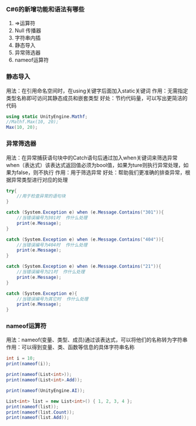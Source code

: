 ### C#6的新增功能和语法有哪些
1. =>运算符
2. Null 传播器
3. 字符串内插
4. 静态导入
5. 异常筛选器
6. nameof运算符

### 静态导入
用法：在引用命名空间时，在using关键字后面加入static关键词
作用：无需指定类型名称即可访问其静态成员和嵌套类型
好处：节约代码量，可以写出更简洁的代码

```c#
using static UnityEngine.Mathf;
//Mathf.Max(10, 20);
Max(10, 20);
```

### 异常筛选器
用法：在异常捕获语句块中的Catch语句后通过加入when关键词来筛选异常
     when（表达式）该表达式返回值必须为bool值，如果为ture则执行异常处理，如果为false，则不执行
作用：用于筛选异常
好处：帮助我们更准确的排查异常，根据异常类型进行对应的处理

```c#
try{
    //用于检查异常的语句块
}

catch (System.Exception e) when (e.Message.Contains("301")){
    //当错误编号为301时  作什么处理
    print(e.Message);
}

catch (System.Exception e) when (e.Message.Contains("404")){
    //当错误编号为404时  作什么处理
    print(e.Message);
}

catch (System.Exception e) when (e.Message.Contains("21")){
    //当错误编号为21时  作什么处理
    print(e.Message);
}

catch (System.Exception e){
    //当错误编号为其它时  作什么处理
    print(e.Message);
}
```

### nameof运算符
用法：nameof(变量、类型、成员)通过该表达式，可以将他们的名称转为字符串
作用：可以得到变量、类、函数等信息的具体字符串名称

```c#
int i = 10;
print(nameof(i));

print(nameof(List<int>));
print(nameof(List<int>.Add));

print(nameof(UnityEngine.AI));

List<int> list = new List<int>() { 1, 2, 3, 4 };
print(nameof(list));
print(nameof(list.Count));
print(nameof(list.Add));
```
